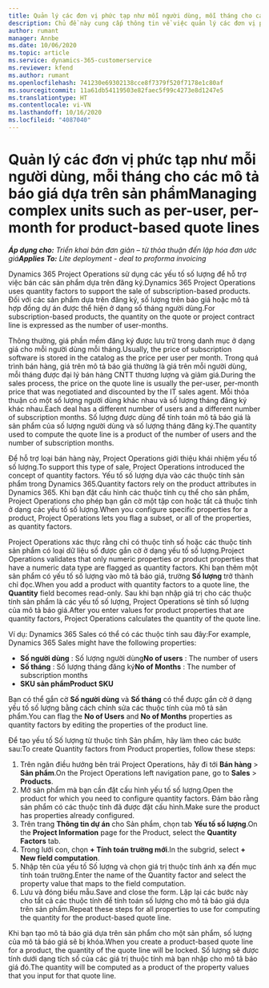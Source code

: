 ```yaml
---
title: Quản lý các đơn vị phức tạp như mỗi người dùng, mỗi tháng cho các mô tả báo giá dựa trên sản phẩm
description: Chủ đề này cung cấp thông tin về việc quản lý các đơn vị phức tạp cho mô tả báo giá dựa trên sản phẩm.
author: rumant
manager: Annbe
ms.date: 10/06/2020
ms.topic: article
ms.service: dynamics-365-customerservice
ms.reviewer: kfend
ms.author: rumant
ms.openlocfilehash: 741230e69302138cce8f7379f520f7178e1c80af
ms.sourcegitcommit: 11a61db54119503e82faec5f99c4273e8d1247e5
ms.translationtype: HT
ms.contentlocale: vi-VN
ms.lasthandoff: 10/16/2020
ms.locfileid: "4087040"
---
```

# <a name="managing-complex-units-such-as-per-user-per-month-for-product-based-quote-lines"></a><span data-ttu-id="f6f24-103">Quản lý các đơn vị phức tạp như mỗi người dùng, mỗi tháng cho các mô tả báo giá dựa trên sản phẩm</span><span class="sxs-lookup"><span data-stu-id="f6f24-103">Managing complex units such as per-user, per-month for product-based quote lines</span></span>

<span data-ttu-id="f6f24-104">_**Áp dụng cho:** Triển khai bản đơn giản – từ thỏa thuận đến lập hóa đơn ước giá_</span><span class="sxs-lookup"><span data-stu-id="f6f24-104">_**Applies To:** Lite deployment - deal to proforma invoicing_</span></span>

<span data-ttu-id="f6f24-105">Dynamics 365 Project Operations sử dụng các yếu tố số lượng để hỗ trợ việc bán các sản phẩm dựa trên đăng ký.</span><span class="sxs-lookup"><span data-stu-id="f6f24-105">Dynamics 365 Project Operations uses quantity factors to support the sale of subscription-based products.</span></span> <span data-ttu-id="f6f24-106">Đối với các sản phẩm dựa trên đăng ký, số lượng trên báo giá hoặc mô tả hợp đồng dự án được thể hiện ở dạng số tháng người dùng.</span><span class="sxs-lookup"><span data-stu-id="f6f24-106">For subscription-based products, the quantity on the quote or project contract line is expressed as the number of user-months.</span></span>

<span data-ttu-id="f6f24-107">Thông thường, giá phần mềm đăng ký được lưu trữ trong danh mục ở dạng giá cho mỗi người dùng mỗi tháng.</span><span class="sxs-lookup"><span data-stu-id="f6f24-107">Usually, the price of subscription software is stored in the catalog as the price per user per month.</span></span> <span data-ttu-id="f6f24-108">Trong quá trình bán hàng, giá trên mô tả báo giá thường là giá trên mỗi người dùng, mỗi tháng được đại lý bán hàng CNTT thương lượng và giảm giá.</span><span class="sxs-lookup"><span data-stu-id="f6f24-108">During the sales process, the price on the quote line is usually the per-user, per-month price that was negotiated and discounted by the IT sales agent.</span></span> <span data-ttu-id="f6f24-109">Mỗi thỏa thuận có một số lượng người dùng khác nhau và số lượng tháng đăng ký khác nhau.</span><span class="sxs-lookup"><span data-stu-id="f6f24-109">Each deal has a different number of users and a different number of subscription months.</span></span> <span data-ttu-id="f6f24-110">Số lượng được dùng để tính toán mô tả báo giá là sản phẩm của số lượng người dùng và số lượng tháng đăng ký.</span><span class="sxs-lookup"><span data-stu-id="f6f24-110">The quantity used to compute the quote line is a product of the number of users and the number of subscription months.</span></span>

<span data-ttu-id="f6f24-111">Để hỗ trợ loại bán hàng này, Project Operations giới thiệu khái nhiệm yếu tố số lượng.</span><span class="sxs-lookup"><span data-stu-id="f6f24-111">To support this type of sale, Project Operations introduced the concept of quantity factors.</span></span> <span data-ttu-id="f6f24-112">Yếu tố số lượng dựa vào các thuộc tính sản phẩm trong Dynamics 365.</span><span class="sxs-lookup"><span data-stu-id="f6f24-112">Quantity factors rely on the product attributes in Dynamics 365.</span></span> <span data-ttu-id="f6f24-113">Khi bạn đặt cấu hình các thuộc tính cụ thể cho sản phẩm, Project Operations cho phép bạn gắn cờ một tập con hoặc tất cả thuộc tính ở dạng các yếu tố số lượng.</span><span class="sxs-lookup"><span data-stu-id="f6f24-113">When you configure specific properties for a product, Project Operations lets you flag a subset, or all of the properties, as quantity factors.</span></span>

<span data-ttu-id="f6f24-114">Project Operations xác thực rằng chỉ có thuộc tính số hoặc các thuộc tính sản phẩm có loại dữ liệu số được gắn cờ ở dạng yếu tố số lượng.</span><span class="sxs-lookup"><span data-stu-id="f6f24-114">Project Operations validates that only numeric properties or product properties that have a numeric data type are flagged as quantity factors.</span></span> <span data-ttu-id="f6f24-115">Khi bạn thêm một sản phẩm có yếu tố số lượng vào mô tả báo giá, trường **Số lượng** trở thành chỉ đọc.</span><span class="sxs-lookup"><span data-stu-id="f6f24-115">When you add a product with quantity factors to a quote line, the **Quantity** field becomes read-only.</span></span> <span data-ttu-id="f6f24-116">Sau khi bạn nhập giá trị cho các thuộc tính sản phẩm là các yếu tố số lượng, Project Operations sẽ tính số lượng của mô tả báo giá.</span><span class="sxs-lookup"><span data-stu-id="f6f24-116">After you enter values for product properties that are quantity factors, Project Operations calculates the quantity of the quote line.</span></span>

<span data-ttu-id="f6f24-117">Ví dụ: Dynamics 365 Sales có thể có các thuộc tính sau đây:</span><span class="sxs-lookup"><span data-stu-id="f6f24-117">For example, Dynamics 365 Sales might have the following properties:</span></span>

- <span data-ttu-id="f6f24-118">**Số người dùng** : Số lượng người dùng</span><span class="sxs-lookup"><span data-stu-id="f6f24-118">**No of users** : The number of users</span></span>
- <span data-ttu-id="f6f24-119">**Số tháng** : Số lượng tháng đăng ký</span><span class="sxs-lookup"><span data-stu-id="f6f24-119">**No of Months** : The number of subscription months</span></span>
- <span data-ttu-id="f6f24-120">**SKU sản phẩm**</span><span class="sxs-lookup"><span data-stu-id="f6f24-120">**Product SKU**</span></span>

<span data-ttu-id="f6f24-121">Bạn có thể gắn cờ **Số người dùng** và **Số tháng** có thể được gắn cờ ở dạng yếu tố số lượng bằng cách chỉnh sửa các thuộc tính của mô tả sản phẩm.</span><span class="sxs-lookup"><span data-stu-id="f6f24-121">You can flag the **No of Users** and **No of Months** properties as quantity factors by editing the properties of the product line.</span></span>

<span data-ttu-id="f6f24-122">Để tạo yếu tố Số lượng từ thuộc tính Sản phẩm, hãy làm theo các bước sau:</span><span class="sxs-lookup"><span data-stu-id="f6f24-122">To create Quantity factors from Product properties, follow these steps:</span></span>

1. <span data-ttu-id="f6f24-123">Trên ngăn điều hướng bên trái Project Operations, hãy đi tới **Bán hàng** > **Sản phẩm**.</span><span class="sxs-lookup"><span data-stu-id="f6f24-123">On the Project Operations left navigation pane, go to **Sales** > **Products**.</span></span>
2. <span data-ttu-id="f6f24-124">Mở sản phẩm mà bạn cần đặt cấu hình yếu tố số lượng.</span><span class="sxs-lookup"><span data-stu-id="f6f24-124">Open the product for which you need to configure quantity factors.</span></span> <span data-ttu-id="f6f24-125">Đảm bảo rằng sản phẩm có các thuộc tính đã được đặt cấu hình.</span><span class="sxs-lookup"><span data-stu-id="f6f24-125">Make sure the product has properties already configured.</span></span>
3. <span data-ttu-id="f6f24-126">Trên trang **Thông tin dự án** cho Sản phẩm, chọn tab **Yếu tố số lượng**.</span><span class="sxs-lookup"><span data-stu-id="f6f24-126">On the **Project Information** page for the Product, select the **Quantity Factors** tab.</span></span>
4. <span data-ttu-id="f6f24-127">Trong lưới con, chọn **+ Tính toán trường mới**.</span><span class="sxs-lookup"><span data-stu-id="f6f24-127">In the subgrid, select **+ New field computation**.</span></span>
5. <span data-ttu-id="f6f24-128">Nhập tên của yếu tố Số lượng và chọn giá trị thuộc tính ánh xạ đến mục tính toán trường.</span><span class="sxs-lookup"><span data-stu-id="f6f24-128">Enter the name of the Quantity factor and select the property value that maps to the field computation.</span></span>
6. <span data-ttu-id="f6f24-129">Lưu và đóng biểu mẫu.</span><span class="sxs-lookup"><span data-stu-id="f6f24-129">Save and close the form.</span></span> <span data-ttu-id="f6f24-130">Lặp lại các bước này cho tất cả các thuộc tính để tính toán số lượng cho mô tả báo giá dựa trên sản phẩm.</span><span class="sxs-lookup"><span data-stu-id="f6f24-130">Repeat these steps for all properties to use for computing the quantity for the product-based quote line.</span></span>

<span data-ttu-id="f6f24-131">Khi bạn tạo mô tả báo giá dựa trên sản phẩm cho một sản phẩm, số lượng của mô tả báo giá sẽ bị khóa.</span><span class="sxs-lookup"><span data-stu-id="f6f24-131">When you create a product-based quote line for a product, the quantity of the quote line will be locked.</span></span> <span data-ttu-id="f6f24-132">Số lượng sẽ được tính dưới dạng tích số của các giá trị thuộc tính mà bạn nhập cho mô tả báo giá đó.</span><span class="sxs-lookup"><span data-stu-id="f6f24-132">The quantity will be computed as a product of the property values that you input for that quote line.</span></span>
